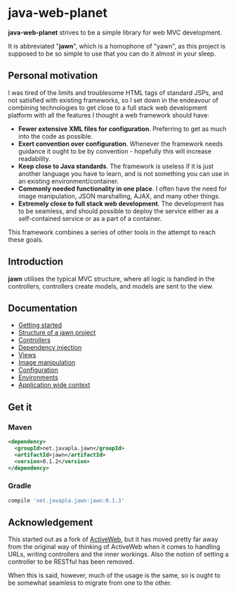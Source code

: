 # java-web-planet

**java-web-planet** strives to be a simple library for web MVC development. 

It is abbreviated "**jawn**", which is a homophone of "yawn", as this project is supposed to be so simple to use
that you can do it almost in your sleep.

## Personal motivation
I was tired of the limits and troublesome HTML tags of standard JSPs,
and not satisfied with existing frameworks, so I set down in the endeavour of 
combining technologies to get close to a full stack web development 
platform with all the features I thought a web framework should have:

* **Fewer extensive XML files for configuration**. Preferring to get as much into the code as possible.
* **Exert convention over configuration**. Whenever the framework needs guidance it ought to be by convention - hopefully this will increase readability.
* **Keep close to Java standards**. The framework is useless if it is just another language you have to learn,
and is not something you can use in an existing environment/container.
* **Commonly needed functionality in one place**. I often have the need for image manipulation, JSON marshalling, AJAX, and many other things.
* **Extremely close to full stack web development**. The development has to be seamless, and should possible to 
deploy the service either as a self-contained service or as a part of a container.

This framework combines a series of other tools in the attempt to reach these goals.

## Introduction
**jawn** utilises the typical MVC structure, where all logic is handled in the controllers, controllers
create models, and models are sent to the view.




## Documentation
* [Getting started](docs/getting_started.md)
* [Structure of a jawn project](docs/structure_of_jawn_project.md)
* [Controllers](docs/controllers.md)
* [Dependency injection](docs/dependency_injection.md)
* [Views](docs/views.md)
* [Image manipulation](docs/imagemanipulation.md)
* [Configuration](docs/configuration.md)
* [Environments](docs/environments.md)
* [Application wide context](docs/appcontext.md)

## Get it

### Maven
```xml
<dependency>
  <groupId>net.javapla.jawn</groupId>
  <artifactId>jawn</artifactId>
  <version>0.1.2</version>
</dependency>
```

### Gradle
```groovy
compile 'net.javapla.jawn:jawn:0.1.3'
```



## Acknowledgement
This started out as a fork of [ActiveWeb](https://github.com/javalite/activeweb),
but it has moved pretty far away from the original way of thinking of ActiveWeb
when it comes to handling URLs, writing controllers and the inner workings.
Also the notion of setting a controller to be RESTful has been removed.

When this is said, however, much of the usage is the same, so is ought to be somewhat
seamless to migrate from one to the other.
